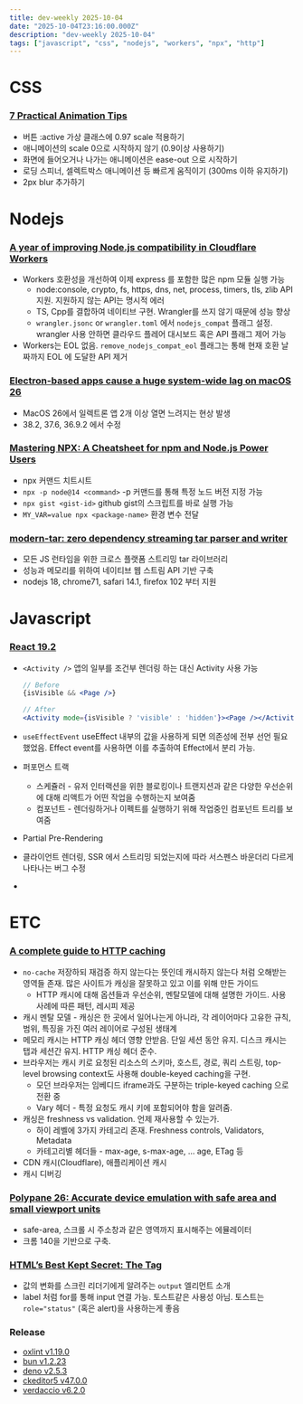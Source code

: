 ```yaml
---
title: dev-weekly 2025-10-04
date: "2025-10-04T23:16:00.000Z"
description: "dev-weekly 2025-10-04"
tags: ["javascript", "css", "nodejs", "workers", "npx", "http"]
---
```


# CSS

### [7 Practical Animation Tips](https://emilkowal.ski/ui/7-practical-animation-tips)

- 버튼 :active 가상 클래스에 0.97 scale 적용하기
- 애니메이션의 scale 0으로 시작하지 않기 (0.9이상 사용하기)
- 화면에 들어오거나 나가는 애니메이션은 ease-out 으로 시작하기
- 로딩 스피너, 셀렉트박스 애니메이션 등 빠르게 움직이기 (300ms 이하 유지하기)
- 2px blur 추가하기

# Nodejs

### [A year of improving Node.js compatibility in Cloudflare Workers](https://blog.cloudflare.com/nodejs-workers-2025/)

- Workers 호환성을 개선하여 이제 express 를 포함한 많은 npm 모듈 실행 가능
    - node:console, crypto, fs, https, dns, net, process, timers, tls, zlib API 지원. 지원하지 않는 API는 명시적 에러
    - TS, Cpp를 결합하여 네이티브 구현. Wrangler를 쓰지 않기 때문에 성능 향상
    - `wrangler.jsonc` or `wrangler.toml` 에서 `nodejs_compat` 플래그 설정. wrangler 사용 안하면 클라우드 플레어 대시보드 혹은 API 플래그 제어 가능
- Workers는 EOL 없음. `remove_nodejs_compat_eol` 플래그는 통해 현재 호환 날짜까지 EOL 에 도달한 API 제거

### [Electron-based apps cause a huge system-wide lag on macOS 26](https://github.com/electron/electron/issues/48311)

- MacOS 26에서 일렉트론 앱 2개 이상 열면 느려지는 현상 발생
- 38.2, 37.6, 36.9.2 에서 수정

### [Mastering NPX: A Cheatsheet for npm and Node.js Power Users](https://www.nodejs-security.com/blog/mastering-npx-cheatsheet-npm-nodejs-power-users)

- npx 커맨드 치트시트
- `npx -p node@14 <command>` -p 커맨드를 통해 특정 노드 버전 지정 가능
- `npx gist <gist-id>` github gist의 스크립트를 바로 실행 가능
- `MY_VAR=value npx <package-name>` 환경 변수 전달

### [modern-tar: zero dependency streaming tar parser and writer](https://github.com/ayuhito/modern-tar)

- 모든 JS 런타임을 위한 크로스 플랫폼 스트리밍 tar 라이브러리
- 성능과 메모리를 위하여 네이티브 웹 스트림 API 기반 구축
- nodejs 18, chrome71, safari 14.1, firefox 102 부터 지원

# Javascript

### [React 19.2](https://react.dev/blog/2025/10/01/react-19-2)

- `<Activity />` 앱의 일부를 조건부 렌더링 하는 대신 Activity 사용 가능
    
    ```jsx
    // Before
    {isVisible && <Page />}
    
    // After
    <Activity mode={isVisible ? 'visible' : 'hidden'}><Page /></Activity>
    ```
    
- `useEffectEvent` useEffect 내부의 값을 사용하게 되면 의존성에 전부 선언 필요했었음. Effect event를 사용하면 이를 추출하여 Effect에서 분리 가능.
- 퍼포먼스 트랙
    - 스케쥴러 - 유저 인터랙션을 위한 블로킹이나 트랜지션과 같은 다양한 우선순위에 대해 리액트가 어떤 작업을 수행하는지 보여줌
    - 컴포넌트 - 렌더링하거나 이펙트를 실행하기 위해 작업중인 컴포넌트 트리를 보여줌
- Partial Pre-Rendering
- 클라이언트 렌더링, SSR 에서 스트리밍 되었는지에 따라 서스펜스 바운더리 다르게 나타나는 버그 수정
- 

# ETC

### [A complete guide to HTTP caching](https://www.jonoalderson.com/performance/http-caching/)

- `no-cache` 저장하되 재검증 하지 않는다는 뜻인데 캐시하지 않는다 처럼 오해받는 영역들 존재. 많은 사이트가 캐싱을 잘못하고 있고 이를 위해 만든 가이드
    - HTTP 캐시에 대해 옵션들과 우선순위, 멘탈모델에 대해 설명한 가이드. 사용 사례에 따른 패턴, 레시피 제공
- 캐시 멘탈 모델 - 캐싱은 한 곳에서 일어나는게 아니라, 각 레이어마다 고유한 규칙, 범위, 특징을 가진 여러 레이어로 구성된 생태계
- 메모리 캐시는 HTTP 캐싱 헤더 영향 안받음. 단일 세션 동안 유지. 디스크 캐시는 탭과 세션간 유지. HTTP 캐싱 헤더 준수.
- 브라우저는 캐시 키로 요청된 리소스의 스키마, 호스트, 경로, 쿼리 스트링, top-level browsing context도 사용해 double-keyed caching을 구현.
    - 모던 브라우저는 임베디드 iframe과도 구분하는 triple-keyed caching 으로 전환 중
    - Vary 헤더 - 특정 요청도 캐시 키에 포함되어야 함을 알려줌.
- 캐싱은 freshness vs validation. 언제 재사용할 수 있는가.
    - 하이 레벨에 3가지 카테고리 존재. Freshness controls, Validators, Metadata
    - 카테고리별 헤더들 - max-age, s-max-age, … age, ETag 등
- CDN 캐시(Cloudflare), 애플리케이션 캐시
- 캐시 디버깅

### [Polypane 26: Accurate device emulation with safe area and small viewport units](https://polypane.app/blog/polypane-26-accurate-device-emulation-with-safe-area-and-small-viewport-units/)

- safe-area, 스크롤 시 주소창과 같은 영역까지 표시해주는 에뮬레이터
- 크롬 140을 기반으로 구축.

### [HTML’s Best Kept Secret: The <output> Tag](https://denodell.com/blog/html-best-kept-secret-output-tag)

- 값의 변화를 스크린 리더기에게 알려주는 `output` 엘리먼트 소개
- label 처럼 for를 통해 input 연결 가능. 토스트같은 사용성 아님. 토스트는 `role="status"` (혹은 alert)을 사용하는게 좋음

### Release

- [oxlint v1.19.0](https://github.com/oxc-project/oxc/releases/tag/oxlint_v1.19.0)
- [bun v1.2.23](https://bun.com/blog/bun-v1.2.23)
- [deno v2.5.3](https://github.com/denoland/deno/releases/tag/v2.5.3)
- [ckeditor5 v47.0.0](https://github.com/ckeditor/ckeditor5/releases/tag/v47.0.0)
- [verdaccio v6.2.0](https://github.com/verdaccio/verdaccio/releases/tag/v6.2.0)